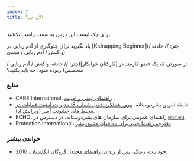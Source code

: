 ```yaml
---
index: 7
title: الان چی؟
---
```

برای چک لیست این درس به سمت راست بکشید.

یاد بگیرید برای جلوگیری از آدم ربایی در [Kidnapping Beginner](چتر: // حادثه / واکنش / آدم ربایی / مبتدی).

در صورتی که یک عضو کارمند در [کارکنان خرابکار](چتر: // حادثه-واکنش / آدم ربایی / متخصص) ربوده شود، چه باید بکنید؟

### منابع

*   CARE International، [راهنمای ایمنی و امنیت](https://www.eisf.eu/wp-content/uploads/2014/09/0614-Macpherson-2004-CARE-International-Safety-and-Security-Handbook.pdf) .
*   شبکه تمرین بشردوستانه، [مرور عملکرد خوب شماره 8: مدیریت امنیت عملیات در محیط های خشونت آمیز (ویرایش اد)](http://odihpn.org/wp-content/uploads/2010/11/GPR_8_revised2.pdf).
*   ECHO، راهنمای عمومی برای سازمان های بشردوستانه، در دسترس در [eisf.eu](https://www.eisf.eu/library/generic-security-guide-for-humanitarian-organisations/).
*   Protection International، [دفترچه راهنما جدید برای مدافعان حقوق بشر](https://www.protectioninternational.org/en/node/1106).

### خواندن بیشتر

*   جود تبت، [زندگی پس از زندان: راهنمای مجددا](http://hostageuk.org/wp-content/uploads/2016/08/ReintegrationGuide_web.pdf)، گروگان انگلستان، 2016.